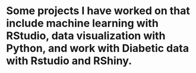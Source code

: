 # Some projects I have worked on that include machine learning with RStudio, data visualization with Python, and work with Diabetic data with Rstudio and RShiny.
